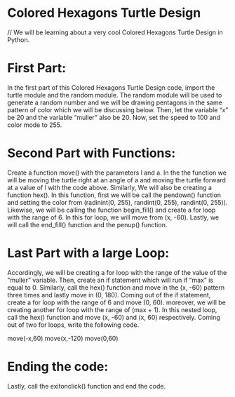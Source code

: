 # Colored Hexagons Turtle Design
// We will be learning about a very cool Colored Hexagons Turtle Design in Python.

# First Part:

 In the first part of this Colored Hexagons Turtle Design code, import the turtle module and the random module. The random module will be used to generate a random number and we will be drawing pentagons in the same pattern of color which we will be discussing below. Then, let the variable “x” be 20 and the variable “muller” also be 20. Now, set the speed to 100 and color mode to 255.


# Second Part with Functions:

 Create a function move() with the parameters l and a. In the the function we will be moving the turtle right at an angle of a and moving the turtle forward at a value of l with the code above. Similarly, We will also be creating a function hex(). In this function, first we will be call the pendown() function and setting the color from (radinint(0, 255), randint(0, 255), randint(0, 255)). Likewise, we will be calling the function begin_fill() and create a for loop with the range of 6. In this for loop, we will move from (x, -60). Lastly, we will call the end_fill() function and the penup() function.


# Last Part with a large Loop:

 Accordingly, we will be creating a for loop with the range of the value of the “muller” variable. Then, create an if statement which will run if “max” is equal to 0. Similarly, call the hex() function and move in the (x, -60) pattern three times and lastly move in (0, 180). Coming out of the if statement, create a for loop with the range of 6 and move (0, 60). moreover, we will be creating another for loop with the range of (max + 1). In this nested loop, call the hex() function and move (x, -60) and (x, 60) respectively. Coming out of two for loops, write the following code.

move(-x,60)
move(x,-120)
move(0,60)


# Ending the code:

 Lastly, call the exitonclick() function and end the code.
